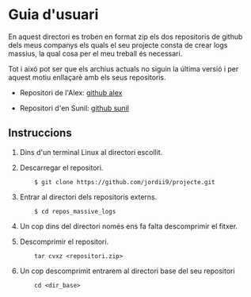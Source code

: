 # Guia d'usuari

En aquest directori es troben en format zip els dos repositoris de github dels meus companys els quals el seu projecte consta de crear logs massius, la qual cosa per el meu treball és necessari.

Tot i aixó pot ser que els archius actuals no siguin la última versió i per aquest motiu enllaçarè amb els seus repositoris.

- Repositori de l'Alex: [github alex](https://github.com/alexsurfcasting/massivelogs)

- Repositori d'en Sunil:  [github sunil](https://github.com/iamsunil/generate_logs)


## Instruccions

1. Dins d'un terminal Linux al directori escollit.

2.  Descarregar el repositori.

	```
		$ git clone https://github.com/jordii9/projecte.git
	```
	
3.  Entrar al directori dels repositoris externs.

	```
		$ cd repos_massive_logs
	```

4. Un cop dins del directori només ens fa falta descomprimir el fitxer.

5. Descomprimir el repositori.
    
 	```
 		tar cvxz <repositori.zip>
 	```

6. Un cop descomprimit entrarem al directori base del seu repositori

 	```
 		cd <dir_base>
 	```

  
